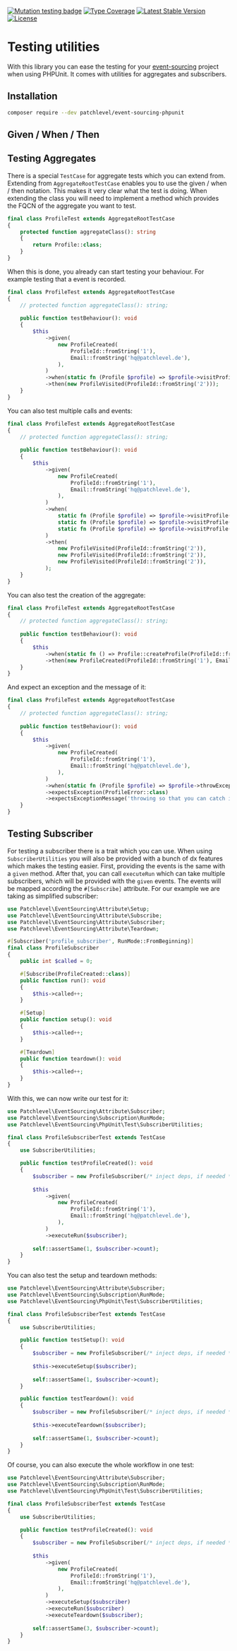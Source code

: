 [![Mutation testing badge](https://img.shields.io/endpoint?style=flat&url=https%3A%2F%2Fbadge-api.stryker-mutator.io%2Fgithub.com%2Fpatchlevel%2Fhydrator%2F1.0.x)](https://dashboard.stryker-mutator.io/reports/github.com/patchlevel/event-sourcing-phpunit/1.0.x)
[![Type Coverage](https://shepherd.dev/github/patchlevel/event-sourcing-phpunit/coverage.svg)](https://shepherd.dev/github/patchlevel/event-sourcing-phpunit)
[![Latest Stable Version](https://poser.pugx.org/patchlevel/event-sourcing-phpunit/v)](//packagist.org/packages/patchlevel/event-sourcing-phpunit)
[![License](https://poser.pugx.org/patchlevel/event-sourcing-phpunit/license)](//packagist.org/packages/patchlevel/event-sourcing-phpunit)

# Testing utilities

With this library you can ease the testing for your [event-sourcing](https://github.com/patchlevel/event-sourcing)
project when using PHPUnit. It comes with utilities for aggregates and subscribers.

## Installation

```bash
composer require --dev patchlevel/event-sourcing-phpunit
```

## Given / When / Then

## Testing Aggregates

There is a special `TestCase` for aggregate tests which you can extend from. Extending from `AggregateRootTestCase`
enables you to use the given / when / then notation. This makes it very clear what the test is doing. When extending the
class you will need to implement a method which provides the FQCN of the aggregate you want to test.

```php
final class ProfileTest extends AggregateRootTestCase
{
    protected function aggregateClass(): string
    {
        return Profile::class;
    }
}
```

When this is done, you already can start testing your behaviour. For example testing that a event is recorded.

```php
final class ProfileTest extends AggregateRootTestCase
{ 
    // protected function aggregateClass(): string;
    
    public function testBehaviour(): void
    {
        $this
            ->given(
                new ProfileCreated(
                    ProfileId::fromString('1'),
                    Email::fromString('hq@patchlevel.de'),
                ),
            )
            ->when(static fn (Profile $profile) => $profile->visitProfile(ProfileId::fromString('2')))
            ->then(new ProfileVisited(ProfileId::fromString('2')));
    }
}
```

You can also test multiple calls and events:

```php
final class ProfileTest extends AggregateRootTestCase
{ 
    // protected function aggregateClass(): string;
    
    public function testBehaviour(): void
    {
        $this
            ->given(
                new ProfileCreated(
                    ProfileId::fromString('1'),
                    Email::fromString('hq@patchlevel.de'),
                ),
            )
            ->when(
                static fn (Profile $profile) => $profile->visitProfile(ProfileId::fromString('2')),
                static fn (Profile $profile) => $profile->visitProfile(ProfileId::fromString('2')),
                static fn (Profile $profile) => $profile->visitProfile(ProfileId::fromString('2')),
            )
            ->then(
                new ProfileVisited(ProfileId::fromString('2')),
                new ProfileVisited(ProfileId::fromString('2')),
                new ProfileVisited(ProfileId::fromString('2')),
            );
    }
}
```

You can also test the creation of the aggregate:

```php
final class ProfileTest extends AggregateRootTestCase
{ 
    // protected function aggregateClass(): string;
    
    public function testBehaviour(): void
    {
        $this
            ->when(static fn () => Profile::createProfile(ProfileId::fromString('1'), Email::fromString('hq@patchlevel.de')))
            ->then(new ProfileCreated(ProfileId::fromString('1'), Email::fromString('hq@patchlevel.de')));
    }
}
```

And expect an exception and the message of it:

```php
final class ProfileTest extends AggregateRootTestCase
{ 
    // protected function aggregateClass(): string;
    
    public function testBehaviour(): void
    {
        $this
            ->given(
                new ProfileCreated(
                    ProfileId::fromString('1'),
                    Email::fromString('hq@patchlevel.de'),
                ),
            )
            ->when(static fn (Profile $profile) => $profile->throwException())
            ->expectsException(ProfileError::class)
            ->expectsExceptionMessage('throwing so that you can catch it!');
    }
}
```

## Testing Subscriber

For testing a subscriber there is a trait which you can use. When using `SubscriberUtilities` you will also be provided
with a bunch of dx features which makes the testing easier. First, providing the events is the same with a `given`
method. After that, you can call `executeRun` which can take multiple subscribers, which will be provided with the
`given` events. The events will be mapped according the `#[Subscribe]` attribute. For our example we are taking as
simplified subscriber:

```php
use Patchlevel\EventSourcing\Attribute\Setup;
use Patchlevel\EventSourcing\Attribute\Subscribe;
use Patchlevel\EventSourcing\Attribute\Subscriber;
use Patchlevel\EventSourcing\Attribute\Teardown;

#[Subscriber('profile_subscriber', RunMode::FromBeginning)]
final class ProfileSubscriber
{
    public int $called = 0;

    #[Subscribe(ProfileCreated::class)]
    public function run(): void
    {
        $this->called++;
    }

    #[Setup]
    public function setup(): void
    {
        $this->called++;
    }

    #[Teardown]
    public function teardown(): void
    {
        $this->called++;
    }
}
```

With this, we can now write our test for it:

```php
use Patchlevel\EventSourcing\Attribute\Subscriber;
use Patchlevel\EventSourcing\Subscription\RunMode;
use Patchlevel\EventSourcing\PhpUnit\Test\SubscriberUtilities;

final class ProfileSubscriberTest extends TestCase
{
    use SubscriberUtilities;

    public function testProfileCreated(): void 
    {
        $subscriber = new ProfileSubscriber(/* inject deps, if needed */);
        
        $this
            ->given(
                new ProfileCreated(
                    ProfileId::fromString('1'),
                    Email::fromString('hq@patchlevel.de'),
                ),
            )
            ->executeRun($subscriber);
            
        self::assertSame(1, $subscriber->count);
    }
}
```

You can also test the setup and teardown methods:

```php
use Patchlevel\EventSourcing\Attribute\Subscriber;
use Patchlevel\EventSourcing\Subscription\RunMode;
use Patchlevel\EventSourcing\PhpUnit\Test\SubscriberUtilities;

final class ProfileSubscriberTest extends TestCase
{
    use SubscriberUtilities;

    public function testSetup(): void 
    {
        $subscriber = new ProfileSubscriber(/* inject deps, if needed */);
        
        $this->executeSetup($subscriber);
            
        self::assertSame(1, $subscriber->count);
    }

    public function testTeardown(): void 
    {
        $subscriber = new ProfileSubscriber(/* inject deps, if needed */);
        
        $this->executeTeardown($subscriber);
            
        self::assertSame(1, $subscriber->count);
    }
}
```

Of course, you can also execute the whole workflow in one test:

```php
use Patchlevel\EventSourcing\Attribute\Subscriber;
use Patchlevel\EventSourcing\Subscription\RunMode;
use Patchlevel\EventSourcing\PhpUnit\Test\SubscriberUtilities;

final class ProfileSubscriberTest extends TestCase
{
    use SubscriberUtilities;

    public function testProfileCreated(): void 
    {
        $subscriber = new ProfileSubscriber(/* inject deps, if needed */);
        
        $this
            ->given(
                new ProfileCreated(
                    ProfileId::fromString('1'),
                    Email::fromString('hq@patchlevel.de'),
                ),
            )
            ->executeSetup($subscriber)
            ->executeRun($subscriber)
            ->executeTeardown($subscriber);
            
        self::assertSame(3, $subscriber->count);
    }
}
```